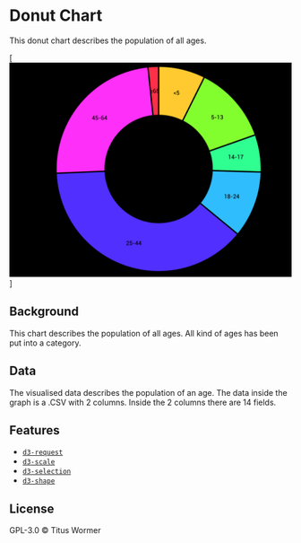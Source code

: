 # Donut Chart
This donut chart describes the population of all ages.

[![cover]]

## Background
This chart describes the population of all ages. All kind of ages has been put into a category.

## Data
The visualised data describes the population of an age. The data inside the graph is a .CSV with 2 columns. Inside the 2 columns there are 14 fields.

## Features
- [`d3-request`](https://github.com/d3/d3-request#api-reference)
- [`d3-scale`](https://github.com/d3/d3-scale#api-reference)
- [`d3-selection`](https://github.com/d3/d3-selection#api-reference)
- [`d3-shape`](https://github.com/d3/d3-shape#api-reference)

## License
GPL-3.0 © Titus Wormer

[cover]: preview.png
